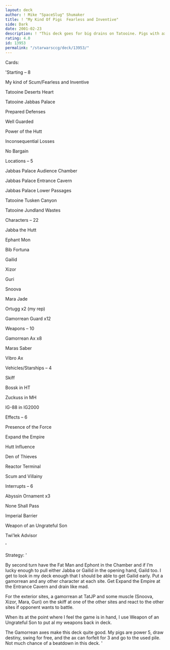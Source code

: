 ```yaml
---
layout: deck
author: ! Mike "SpaceSlug" Shumaker
title: ! "My Kind Of Pigs  Fearless and Inventive"
side: Dark
date: 2001-02-23
description: ! "This deck goes for big drains on Tatooine. Pigs with axes are quite good with this objective."
rating: 4.0
id: 13953
permalink: "/starwarsccg/deck/13953/"
---
```

Cards: 

'Starting &#8211; 8

My kind of Scum/Fearless and Inventive

Tatooine Deserts Heart

Tatooine Jabbas Palace

Prepared Defenses

Well Guarded

Power of the Hutt

Inconsequential Losses

No Bargain


Locations &#8211; 5

Jabbas Palace Audience Chamber

Jabbas Palace Entrance Cavern

Jabbas Palace Lower Passages

Tatooine Tusken Canyon

Tatooine Jundland Wastes


Characters &#8211; 22

Jabba the Hutt

Ephant Mon

Bib Fortuna

Gailid

Xizor

Guri

Snoova

Mara Jade

Ortugg x2 (my rep)

Gamorrean Guard x12


Weapons &#8211; 10

Gamorrean Ax x8

Maras Saber

Vibro Ax


Vehicles/Starships &#8211; 4

Skiff

Bossk in HT

Zuckuss in MH

IG-88 in IG2000


Effects &#8211; 6

Presence of the Force

Expand the Empire

Hutt Influence

Den of Thieves

Reactor Terminal

Scum and Villainy


Interrupts &#8211; 6

Abyssin Ornament x3

None Shall Pass

Imperial Barrier

Weapon of an Ungrateful Son

Twi&#8217;lek Advisor


'

Strategy: '

 
By second turn have the Fat Man and Ephont in the Chamber and if I’m lucky enough to pull either Jabba or Gailid in the opening hand, Gaild too. I get to look in my deck enough that I should be able to get Gailid early. Put a gamorrean and any other character at each site. Get Expand the Empire at the Entrance Cavern and drain like mad.


For the exterior sites, a gamorrean at TatJP and some muscle (Snoova, Xizor, Mara, Guri) on the skiff at one of the other sites and react to the other sites if opponent wants to battle.


When its at the point where I feel the game is in hand, I use Weapon of an Ungrateful Son to put al my weapons back in deck.


The Gamorrean axes make this deck quite good. My pigs are power 5, draw destiny, swing for free, and the ax can forfeit for 3 and go to the used pile. Not much chance of a beatdown in this deck. '
